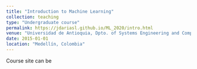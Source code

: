 ```yaml
---
title: "Introduction to Machine Learning"
collection: teaching
type: "Undergraduate course"
permalink: https://jdariasl.github.io/ML_2020/intro.html
venue: "Universidad de Antioquia, Dpto. of Systems Engineering and Computer Science"
date: 2015-01-01
location: "Medellín, Colombia"
---
```


Course site can be 